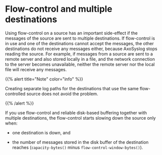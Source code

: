---
---
<!-- DISCLAIMER: This file is based on the syslog-ng Open Source Edition documentation https://github.com/balabit/syslog-ng-ose-guides/commit/2f4a52ee61d1ea9ad27cb4f3168b95408fddfdf2 and is used under the terms of The syslog-ng Open Source Edition Documentation License. The file has been modified by Axoflow. -->
# Flow-control and multiple destinations

Using flow-control on a source has an important side-effect if the messages of the source are sent to multiple destinations. If flow-control is in use and one of the destinations cannot accept the messages, the other destinations do not receive any messages either, because AxoSyslog stops reading the source. For example, if messages from a source are sent to a remote server and also stored locally in a file, and the network connection to the server becomes unavailable, neither the remote server nor the local file will receive any messages.

{{% alert title="Note" color="info" %}}

Creating separate log paths for the destinations that use the same flow-controlled source does not avoid the problem.

{{% /alert %}}

If you use flow-control and reliable disk-based buffering together with multiple destinations, the flow-control starts slowing down the source only when:

  - one destination is down, and

  - the number of messages stored in the disk buffer of the destination reaches (`capacity-bytes()` minus `flow-control-window-bytes()`).
